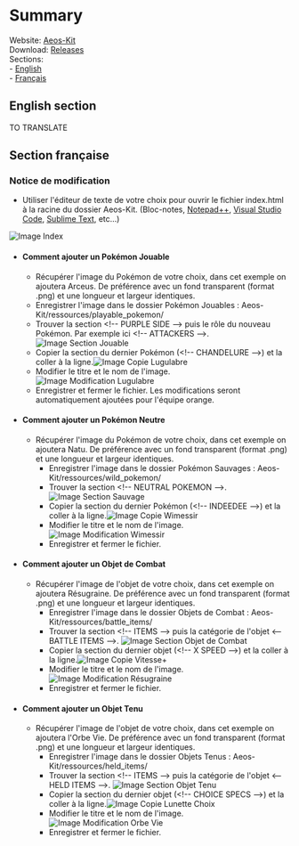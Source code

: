 # Summary
Website: [Aeos-Kit](https://capitainebaguette.github.io/Aeos-Kit/)
<br>
Download:  [Releases](https://github.com/CapitaineBaguette/Aeos-Kit/releases)
<br>
Sections:
<br>
\- [English](#section-anglaise)
<br>
\- [Français](#section-française)

## English section <a name="section-anglaise"></a>
TO TRANSLATE

## Section française <a name="section-française"></a>
### Notice de modification
- Utiliser l'éditeur de texte de votre choix pour ouvrir le fichier index.html à la racine du dossier Aeos-Kit. (Bloc-notes, [Notepad++](https://notepad-plus-plus.org/downloads/), [Visual Studio Code](https://code.visualstudio.com/download), [Sublime Text](https://www.sublimetext.com/3), etc...)
<img src="https://raw.githubusercontent.com/CapitaineBaguette/Aeos-Kit/v1.0-release/ressources/notice/index-file.png" alt="Image Index" title="Image Index">

- #### Comment ajouter un Pokémon Jouable
    - Récupérer l'image du Pokémon de votre choix, dans cet exemple on ajoutera Arceus. De préférence avec un fond transparent (format .png) et une longueur et largeur identiques.
    - Enregistrer l'image dans le dossier Pokémon Jouables : Aeos-Kit/ressources/playable_pokemon/
    - Trouver la section \<!-- PURPLE SIDE --> puis le rôle du nouveau Pokémon. Par exemple ici \<!-- ATTACKERS -->.<img src="https://raw.githubusercontent.com/CapitaineBaguette/Aeos-Kit/v1.0-release/ressources/notice/section_purple.png" alt="Image Section Jouable" title="Image Section Jouable">
    - Copier la section du dernier Pokémon (\<!-- CHANDELURE -->) et la coller à la ligne.<img src="https://raw.githubusercontent.com/CapitaineBaguette/Aeos-Kit/v1.0-release/ressources/notice/copy_chandelure.png" alt="Image Copie Lugulabre" title="Image Copie Lugulabre">
    - Modifier le titre et le nom de l'image. <img src="https://raw.githubusercontent.com/CapitaineBaguette/Aeos-Kit/v1.0-release/ressources/notice/arceus_section.png" alt="Image Modification Lugulabre" title="Image Modification Lugulabre">
    - Enregistrer et fermer le fichier. Les modifications seront automatiquement ajoutées pour l'équipe orange.

- #### Comment ajouter un Pokémon Neutre
    - Récupérer l'image du Pokémon de votre choix, dans cet exemple on ajoutera Natu. De préférence avec un fond transparent (format .png) et une longueur et largeur identiques.
        - Enregistrer l'image dans le dossier Pokémon Sauvages : Aeos-Kit/ressources/wild_pokemon/
        - Trouver la section \<!-- NEUTRAL POKEMON -->. <img src="https://raw.githubusercontent.com/CapitaineBaguette/Aeos-Kit/v1.0-release/ressources/notice/section_neutral.png" alt="Image Section Sauvage" title="Image Section Sauvage">
        - Copier la section du dernier Pokémon (\<!-- INDEEDEE -->) et la coller à la ligne.<img src="https://raw.githubusercontent.com/CapitaineBaguette/Aeos-Kit/v1.0-release/ressources/notice/copy_indeedee.png" alt="Image Copie Wimessir" title="Image Copie Wimessir">
        - Modifier le titre et le nom de l'image. <img src="https://raw.githubusercontent.com/CapitaineBaguette/Aeos-Kit/v1.0-release/ressources/notice/natu_section.png" alt="Image Modification Wimessir" title="Image Modification Wimessir">
        - Enregistrer et fermer le fichier.

- #### Comment ajouter un Objet de Combat
    - Récupérer l'image de l'objet de votre choix, dans cet exemple on ajoutera Résugraine. De préférence avec un fond transparent (format .png) et une longueur et largeur identiques.
        - Enregistrer l'image dans le dossier Objets de Combat : Aeos-Kit/ressources/battle_items/
        - Trouver la section \<!-- ITEMS --> puis la catégorie de l'objet \<-- BATTLE ITEMS -->. <img src="https://raw.githubusercontent.com/CapitaineBaguette/Aeos-Kit/v1.0-release/ressources/notice/battle_item.png" alt="Image Section Objet de Combat" title="Image Section Objet de Combat">
        - Copier la section du dernier objet (\<!-- X SPEED -->) et la coller à la ligne.<img src="https://raw.githubusercontent.com/CapitaineBaguette/Aeos-Kit/v1.0-release/ressources/notice/copy_x_speed.png" alt="Image Copie Vitesse+" title="Image Copie Vitesse+">
        - Modifier le titre et le nom de l'image. <img src="https://raw.githubusercontent.com/CapitaineBaguette/Aeos-Kit/v1.0-release/ressources/notice/revival_seed_section.png" alt="Image Modification Résugraine" title="Image Modification Résugraine">
        - Enregistrer et fermer le fichier.

- #### Comment ajouter un Objet Tenu
    - Récupérer l'image de l'objet de votre choix, dans cet exemple on ajoutera l'Orbe Vie. De préférence avec un fond transparent (format .png) et une longueur et largeur identiques.
        - Enregistrer l'image dans le dossier Objets Tenus : Aeos-Kit/ressources/held_items/
        - Trouver la section \<!-- ITEMS --> puis la catégorie de l'objet \<-- HELD ITEMS -->. <img src="https://raw.githubusercontent.com/CapitaineBaguette/Aeos-Kit/v1.0-release/ressources/notice/held_item.png" alt="Image Section Objet Tenu" title="Image Section Objet Tenu">
        - Copier la section du dernier objet (\<!-- CHOICE SPECS -->) et la coller à la ligne.<img src="https://raw.githubusercontent.com/CapitaineBaguette/Aeos-Kit/v1.0-release/ressources/notice/copy_choice_specs.png" alt="Image Copie Lunette Choix" title="Image Copie Lunette Choix">
        - Modifier le titre et le nom de l'image. <img src="https://raw.githubusercontent.com/CapitaineBaguette/Aeos-Kit/v1.0-release/ressources/notice/life_orb_section.png" alt="Image Modification Orbe Vie" title="Image Modification Orbe Vie">
        - Enregistrer et fermer le fichier.